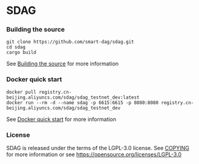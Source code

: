 # SDAG

### Building the source

```
git clone https://github.com/smart-dag/sdag.git
cd sdag
cargo build
```

See [Building the source](https://github.com/smart-dag/docs/blob/master/build/README.md) for more information

### Docker quick start

```
docker pull registry.cn-beijing.aliyuncs.com/sdag/sdag_testnet_dev:latest
docker run --rm -d --name sdag -p 6615:6615 -p 8080:8080 registry.cn-beijing.aliyuncs.com/sdag/sdag_testnet_dev
```

See [Docker quick start](https://github.com/smart-dag/docs/blob/master/start-docker/README.md) for more information

### License

SDAG is released under the terms of the LGPL-3.0 license. See [COPYING](COPYING) for more information or see https://opensource.org/licenses/LGPL-3.0
